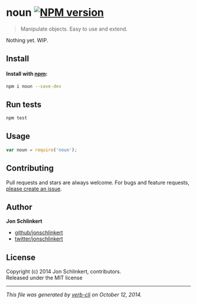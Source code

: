 # noun [![NPM version](https://badge.fury.io/js/noun.svg)](http://badge.fury.io/js/noun)

> Manipulate objects. Easy to use and extend.

Nothing yet. WIP.

## Install
#### Install with [npm](npmjs.org):

```bash
npm i noun --save-dev
```

## Run tests

```bash
npm test
```

## Usage

```js
var noun = require('noun');
```
## Contributing
Pull requests and stars are always welcome. For bugs and feature requests, [please create an issue][issues].

## Author

**Jon Schlinkert**
 
+ [github/jonschlinkert](https://github.com/jonschlinkert)
+ [twitter/jonschlinkert](http://twitter.com/jonschlinkert) 

## License
Copyright (c) 2014 Jon Schlinkert, contributors.  
Released under the MIT license

***

_This file was generated by [verb-cli](https://github.com/assemble/verb-cli) on October 12, 2014._

[issues]: https://github.com/jonschlinkert/noun/issues